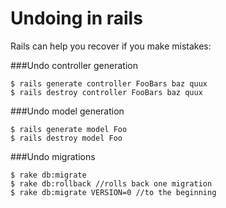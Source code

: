 # Undoing in rails

Rails can help you recover if you make mistakes:

###Undo controller generation
```
$ rails generate controller FooBars baz quux
$ rails destroy controller FooBars baz quux
```

###Undo model generation
```
$ rails generate model Foo
$ rails destroy model Foo
```

###Undo migrations
```
$ rake db:migrate
$ rake db:rollback //rolls back one migration
$ rake db:migrate VERSION=0 //to the beginning
```

